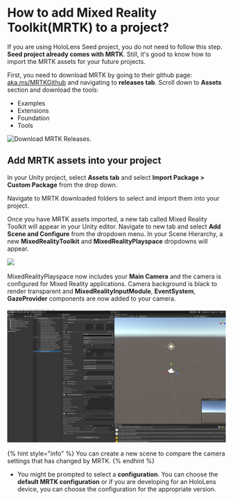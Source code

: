 # How to add Mixed Reality Toolkit\(MRTK\) to a project?

If you are using HoloLens Seed project, you do not need to follow this step. **Seed project already comes with MRTK**. Still, it's good to know how to import the MRTK assets for your future projects. 

First, you need to download MRTK by going to their github page: [aka.ms/MRTKGithub](https://aka.ms/MRTKGithub) and navigating to **releases tab**. Scroll down to **Assets** section and download the tools:

* Examples
* Extensions
* Foundation 
* Tools

![Download MRTK Releases.](../../../.gitbook/assets/lesson1-intro2mr.gif)

## Add MRTK assets into your project

In your Unity project, select **Assets tab** and select **Import Package &gt; Custom Package** from the drop down.

Navigate to MRTK downloaded folders to select and import them into your project. 

Once you have MRTK assets imported, a new tab called Mixed Reality Toolkit will appear in your Unity editor. Navigate to new tab and select **Add Scene and Configure** from the dropdown menu. In your Scene Hierarchy, a new **MixedRealityToolkit** and **MixedRealityPlayspace** dropdowns will appear. 

![](../../../.gitbook/assets/lesson1-importassets.gif)

MixedRealityPlayspace now includes your **Main Camera** and the camera is configured for Mixed Reality applications. Camera background is black to render transparent and **MixedRealityInputModule**, **EventSystem**, **GazeProvider** components are now added to your camera. 

![](../../../.gitbook/assets/mrtkcamera.png)

{% hint style="info" %}
You can create a new scene to compare the camera settings that has changed by MRTK.
{% endhint %}



* You might be prompted to select a **configuration**. You can choose the **default MRTK configuration** or if you are developing for an HoloLens device, you can choose the configuration for the appropriate version.

